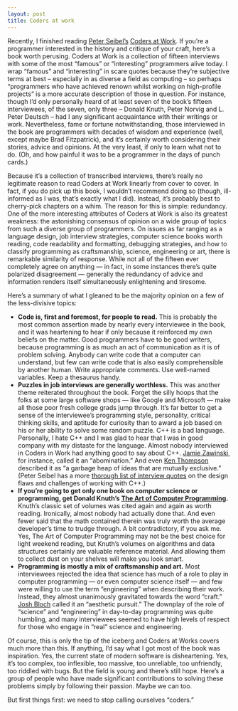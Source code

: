 ```yaml
---
layout: post
title: Coders at work
---
```


Recently, I finished reading [Peter Seibel’s](http://www.gigamonkeys.com/) [Coders at Work](http://www.amazon.com/Coders-Work-Reflections-Craft-Programming/dp/1430219483). If you’re a programmer interested in the history and critique of your craft, here’s a book worth perusing. Coders at Work is a collection of fifteen interviews with some of the most “famous” or “interesting” programmers alive today. I wrap “famous” and “interesting” in scare quotes because they’re subjective terms at best – especially in as diverse a field as computing – so perhaps “programmers who have achieved renown whilst working on high-profile projects” is a more accurate description of those in question. For instance, though I’d only personally heard of at least seven of the book’s fifteen interviewees, of the seven, only three – Donald Knuth, Peter Norvig and L. Peter Deutsch – had I any significant acquaintance with their writings or work. Nevertheless, fame or fortune notwithstanding, those interviewed in the book are programmers with decades of wisdom and experience (well, except maybe Brad Fitzpatrick), and it’s certainly worth considering their stories, advice and opinions. At the very least, if only to learn what not to do. (Oh, and how painful it was to be a programmer in the days of punch cards.)

Because it’s a collection of transcribed interviews, there’s really no legitimate reason to read Coders at Work linearly from cover to cover. In fact, if you do pick up this book, I wouldn’t recommend doing so (though, ill-informed as I was, that’s exactly what I did). Instead, it’s probably best to cherry-pick chapters on a whim. The reason for this is simple: redundancy. One of the more interesting attributes of Coders at Work is also its greatest weakness: the astonishing consensus of opinion on a wide group of topics from such a diverse group of programmers. On issues as far ranging as a language design, job interview strategies, computer science books worth reading, code readability and formatting, debugging strategies, and how to classify programming as craftsmanship, science, engineering or art, there is remarkable similarity of response. While not all of the fifteen ever completely agree on anything — in fact, in some instances there’s quite polarized disagreement — generally the redundancy of advice and information renders itself simultaneously enlightening and tiresome.

Here’s a summary of what I gleaned to be the majority opinion on a few of the less-divisive topics:

+ **Code is, first and foremost, for people to read.** This is probably the most common assertion made by nearly every interviewee in the book, and it was heartening to hear if only because it reinforced my own beliefs on the matter. Good programmers have to be good writers, because programming is as much an act of communication as it is of problem solving. Anybody can write code that a computer can understand, but few can write code that is also easily comprehensible by another human. Write appropriate comments. Use well-named variables. Keep a thesaurus handy.
+ **Puzzles in job interviews are generally worthless.** This was another theme reiterated throughout the book. Forget the silly hoops that the folks at some large software shops — like Google and Microsoft — make all those poor fresh college grads jump through. It’s far better to get a sense of the interviewee’s programming style, personality, critical thinking skills, and aptitude for curiosity than to award a job based on his or her ability to solve some random puzzle.
C++ is a bad language. Personally, I hate C++ and I was glad to hear that I was in good company with my distaste for the language. Almost nobody interviewed in Coders in Work had anything good to say about C++. [Jamie Zawinski](http://en.wikipedia.org/wiki/Jamie_Zawinski), for instance, called it an “abomination.” And even [Ken Thompson](http://en.wikipedia.org/wiki/Ken_Thompson) described it as “a garbage heap of ideas that are mutually exclusive.” (Peter Seibel has a more [thorough list of interview quotes](http://gigamonkeys.wordpress.com/2009/10/16/coders-c-plus-plus/) on the design flaws and challenges of working with C++.)
+ **If you’re going to get only one book on computer science or programming, get Donald Knuth’s [The Art of Computer Programming](http://www.amazon.com/Art-Computer-Programming-Volumes-Boxed/dp/0201485419/).** Knuth’s classic set of volumes was cited again and again as worth reading. Ironically, almost nobody had actually done that. And even fewer said that the math contained therein was truly worth the average developer’s time to trudge through. A bit contradictory, if you ask me. Yes, The Art of Computer Programming may not be the best choice for light weekend reading, but Knuth’s volumes on algorithms and data structures certainly are valuable reference material. And allowing them to collect dust on your shelves will make you look smart.
+ **Programming is mostly a mix of craftsmanship and art.** Most interviewees rejected the idea that science has much of a role to play in computer programming — or even computer science itself — and few were willing to use the term “engineering” when describing their work. Instead, they almost unanimously gravitated towards the word “craft.” [Josh Bloch](http://en.wikipedia.org/wiki/Joshua_Bloch) called it an “aesthetic pursuit.” The downplay of the role of “science” and “engineering” in day-to-day programming was quite humbling, and many interviewees seemed to have high levels of respect for those who engage in “real” science and engineering.

Of course, this is only the tip of the iceberg and Coders at Works covers much more than this. If anything, I’d say what I got most of the book was inspiration. Yes, the current state of modern software is disheartening. Yes, it’s too complex, too inflexible, too massive, too unreliable, too unfriendly, too riddled with bugs. But the field is young and there’s still hope. Here’s a group of people who have made significant contributions to solving these problems simply by following their passion. Maybe we can too.

But first things first: we need to stop calling ourselves “coders.”

